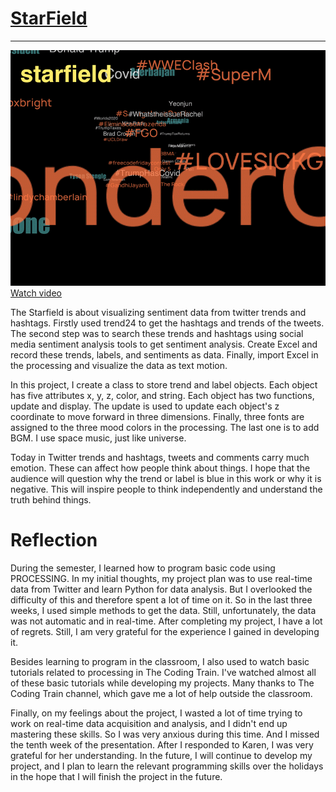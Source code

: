 # [StarField](https://github.com/GarveyMak123/Slave-to-the-Algorithm/tree/master/week%2012:%20Project%20Introduction%20%26%20Reflection/excelstarfield)
***
![](https://github.com/GarveyMak123/Slave-to-the-Algorithm/blob/master/week%2012:%20Project%20Introduction%20%26%20Reflection/StarField_gif.gif) [Watch video](https://www.youtube.com/watch?v=NTVio4t7d5k)


The Starfield is about visualizing sentiment data from twitter trends and hashtags. Firstly used trend24 to get the hashtags and trends of the tweets. The second step was to search these trends and hashtags using social media sentiment analysis tools to get sentiment analysis. Create Excel and record these trends, labels, and sentiments as data. Finally, import Excel in the processing and visualize the data as text motion.

In this project, I create a class to store trend and label objects. Each object has five attributes x, y, z, color, and string. Each object has two functions, update and display. The update is used to update each object's z coordinate to move forward in three dimensions. Finally, three fonts are assigned to the three mood colors in the processing. The last one is to add BGM. I use space music, just like universe.

Today in Twitter trends and hashtags, tweets and comments carry much emotion. These can affect how people think about things. I hope that the audience will question why the trend or label is blue in this work or why it is negative. This will inspire people to think independently and understand the truth behind things.


# Reflection

During the semester, I learned how to program basic code using PROCESSING. In my initial thoughts, my project plan was to use real-time data from Twitter and learn Python for data analysis. But I overlooked the difficulty of this and therefore spent a lot of time on it. So in the last three weeks, I used simple methods to get the data. Still, unfortunately, the data was not automatic and in real-time. After completing my project, I have a lot of regrets. Still, I am very grateful for the experience I gained in developing it.

Besides learning to program in the classroom, I also used to watch basic tutorials related to processing in The Coding Train. I've watched almost all of these basic tutorials while developing my projects. Many thanks to The Coding Train channel, which gave me a lot of help outside the classroom.

Finally, on my feelings about the project, I wasted a lot of time trying to work on real-time data acquisition and analysis, and I didn't end up mastering these skills. So I was very anxious during this time. And I missed the tenth week of the presentation. After I responded to Karen, I was very grateful for her understanding. In the future, I will continue to develop my project, and I plan to learn the relevant programming skills over the holidays in the hope that I will finish the project in the future.
